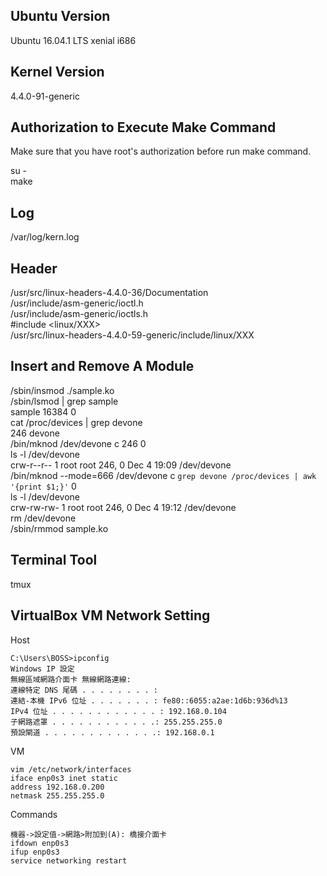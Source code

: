 ## Ubuntu Version

Ubuntu 16.04.1 LTS xenial i686


## Kernel Version

4.4.0-91-generic


## Authorization to Execute Make Command

Make sure that you have root's authorization before run make command.

su -  
make  


## Log

/var/log/kern.log


## Header

/usr/src/linux-headers-4.4.0-36/Documentation  
/usr/include/asm-generic/ioctl.h  
/usr/include/asm-generic/ioctls.h  
#include <linux/XXX>  
/usr/src/linux-headers-4.4.0-59-generic/include/linux/XXX  


## Insert and Remove A Module

/sbin/insmod ./sample.ko  
/sbin/lsmod | grep sample  
sample                 16384  0  
cat /proc/devices | grep devone  
246 devone  
/bin/mknod /dev/devone c 246 0  
ls -l /dev/devone  
crw-r--r-- 1 root root 246, 0 Dec  4 19:09 /dev/devone  
/bin/mknod --mode=666 /dev/devone c `grep devone /proc/devices | awk '{print $1;}'` 0  
ls -l /dev/devone  
crw-rw-rw- 1 root root 246, 0 Dec  4 19:12 /dev/devone  
rm /dev/devone  
/sbin/rmmod sample.ko  


## Terminal Tool

tmux


## VirtualBox VM Network Setting

Host
```
C:\Users\BOSS>ipconfig  
Windows IP 設定  
無線區域網路介面卡 無線網路連線:  
連線特定 DNS 尾碼 . . . . . . . . :  
連結-本機 IPv6 位址 . . . . . . . : fe80::6055:a2ae:1d6b:936d%13  
IPv4 位址 . . . . . . . . . . . . : 192.168.0.104  
子網路遮罩 . . . . . . . . . . . .: 255.255.255.0  
預設閘道 . . . . . . . . . . . . .: 192.168.0.1  
```
   
VM
```
vim /etc/network/interfaces  
iface enp0s3 inet static  
address 192.168.0.200  
netmask 255.255.255.0  
```

Commands
```
機器->設定值->網路>附加到(A): 橋接介面卡  
ifdown enp0s3  
ifup enp0s3  
service networking restart  
```
